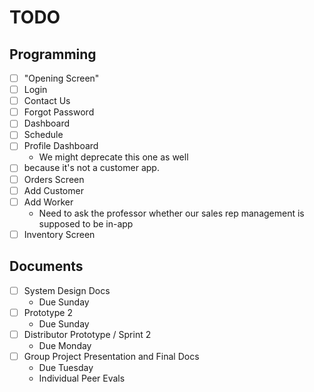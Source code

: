# TODO

## Programming

- [ ] "Opening Screen"
- [ ] Login
- [ ] Contact Us
- [ ] Forgot Password
- [ ] Dashboard
- [ ] Schedule
- [ ] Profile Dashboard
  - We might deprecate this one as well
- [ ] because it's not a customer app. 
- [ ] Orders Screen
- [ ] Add Customer
- [ ] Add Worker
  - Need to ask the professor whether our sales rep management is supposed to be in-app
- [ ] Inventory Screen

## Documents

- [ ] System Design Docs
  - Due Sunday
- [ ] Prototype 2
  - Due Sunday
- [ ] Distributor Prototype / Sprint 2
  - Due Monday
- [ ] Group Project Presentation and Final Docs
  - Due Tuesday
  - Individual Peer Evals
